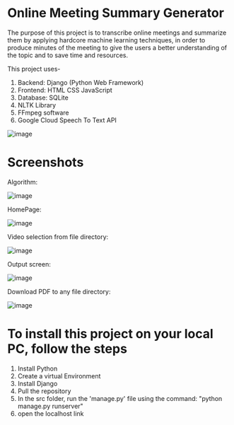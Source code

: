 # Online Meeting Summary Generator
The purpose of this project is to transcribe online meetings and summarize them by applying hardcore machine learning techniques, in order to produce minutes of the meeting to give the users a better understanding of the topic and to save time and resources.

This project uses-
1) Backend: Django (Python Web Framework)
2) Frontend: HTML CSS JavaScript 
3) Database: SQLite
4) NLTK Library
5) FFmpeg software
6) Google Cloud Speech To Text API

![image](https://user-images.githubusercontent.com/56110426/179806889-edf4245b-ff7f-4a67-85c5-feb55b797b0f.png)

# Screenshots

Algorithm:

![image](https://user-images.githubusercontent.com/56110426/179807371-f886df90-accf-42e8-bb75-207c6f53fa4f.png)

HomePage:

![image](https://user-images.githubusercontent.com/56110426/179826695-11c021af-b3d0-4149-a49f-c5687efb420d.png)

Video selection from file directory:

![image](https://user-images.githubusercontent.com/56110426/179826724-cb3b15ec-1c68-426a-8f4c-32e9134f912e.png)

Output screen:

![image](https://user-images.githubusercontent.com/56110426/179826765-9de1f525-8079-498b-82a3-759d4400331b.png)

Download PDF to any file directory:

![image](https://user-images.githubusercontent.com/56110426/179826800-97baac8a-11b5-46cd-95c2-eed5c344140d.png)


# To install this project on your local PC, follow the steps
1) Install Python
2) Create a virtual Environment
3) Install Django
4) Pull the repository
5) In the src folder, run the 'manage.py' file using the command: "python manage.py runserver"
6) open the localhost link
